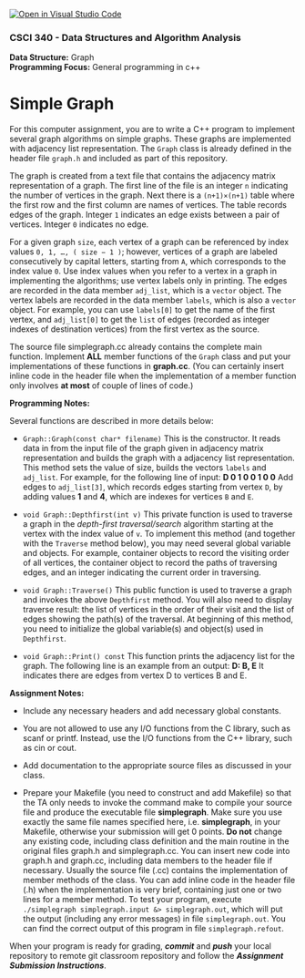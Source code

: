 [![Open in Visual Studio Code](https://classroom.github.com/assets/open-in-vscode-c66648af7eb3fe8bc4f294546bfd86ef473780cde1dea487d3c4ff354943c9ae.svg)](https://classroom.github.com/online_ide?assignment_repo_id=9336684&assignment_repo_type=AssignmentRepo)
### CSCI 340 - Data Structures and Algorithm Analysis

**Data Structure:**  Graph <BR>
**Programming Focus:** General programming in c++

# Simple Graph

For this computer assignment, you are to write a C++ program to implement several graph algorithms on simple graphs. These graphs are implemented with adjacency list representation. The `Graph` class is already defined in the header file `graph.h` and included as part of this repository.

The graph is created from a text file that contains the adjacency matrix representation of a graph. The first line of the file is an integer `n` indicating the number of vertices in the graph. Next there is a `(n+1)×(n+1)` table where the first row and the first column are names of vertices. The table records edges of the graph. Integer `1` indicates an edge exists between a pair of vertices. Integer `0` indicates no edge.

For a given graph `size`, each vertex of a graph can be referenced by index values `0, 1, …, ( size − 1 )`; however, vertices of a graph are labeled consecutively by capital letters, starting from `A`, which corresponds to the index value `0`. Use index values when you refer to a vertex in a graph in implementing the algorithms; use vertex labels only in printing. The edges are recorded in the data member `adj_list`, which is a `vector` object. The vertex labels are recorded in the data member `labels`, which is also a `vector` object. For example, you can use `labels[0]` to get the name of the first vertex, and `adj_list[0]` to get the `list` of edges (recorded as integer indexes of destination vertices) from the first vertex as the source.

The source file simplegraph.cc already contains the complete main function. Implement **ALL** member functions of the `Graph` class and put your implementations of these functions in **graph.cc**. (You can certainly insert inline code in the header file when the implementation of a member function only involves **at most** of couple of lines of code.)

**Programming Notes:**

Several functions are described in more details below:

- `Graph::Graph(const char* filename)` This is the constructor. It reads data in from the input file of the graph given in adjacency matrix representation and builds the graph with a adjacency list representation. This method sets the value of size, builds the vectors `labels` and `adj_list`. For example, for the following line of input: **D       0       1       0       0       1       0       0**
Add edges to `adj_list[3]`, which records edges starting from vertex `D`, by adding values **1** and **4**, which are indexes for vertices `B` and `E`.

- `void Graph::Depthfirst(int v)` This private function is used to traverse a graph in the *depth-first traversal/search* algorithm starting at the vertex with the index value of `v`. To implement this method (and together with the `Traverse` method below), you may need several global variable and objects. For example, container objects to record the visiting order of all vertices, the container object to record the paths of traversing edges, and an integer indicating the current order in traversing.

- `void Graph::Traverse()` This public function is used to traverse a graph and invokes the above `Depthfirst` method. You will also need to display traverse result: the list of vertices in the order of their visit and the list of edges showing the path(s) of the traversal. At beginning of this method, you need to initialize the global variable(s) and object(s) used in `Depthfirst`.

- `void Graph::Print() const` This function prints the adjacency list for the graph. The following line is an example from an output: **D: B, E** It indicates there are edges from vertex D to vertices B and E.

**Assignment Notes:**

- Include any necessary headers and add necessary global constants.

- You are not allowed to use any I/O functions from the C library, such as scanf or printf. Instead, use the I/O functions from the C++ library, such as cin or cout.

- Add documentation to the appropriate source files as discussed in your class.

- Prepare your Makefile (you need to construct and add Makefile) so that the TA only needs to invoke the command make to compile your source file and produce the executable file **simplegraph**. Make sure you use exactly the same file names specified here, i.e. **simplegraph**, in your Makefile, otherwise your submission will get 0 points. **Do not** change any existing code, including class definition and the main routine in the original files graph.h and simplegraph.cc.  You can insert new code into graph.h and graph.cc, including data members to the header file if necessary. Usually the source file (.cc) contains the implementation of member methods of the class. You can add inline code in the header file (.h) when the implementation is very brief, containing just one or two lines for a member method. To test your program, execute `./simplegraph simplegraph.input &> simplegraph.out`, which will put the output (including any error messages) in file `simplegraph.out`. You can find the correct output of this program in file `simplegraph.refout`.

When your program is ready for grading, ***commit*** and ***push*** your local repository to remote git classroom repository and follow the _**Assignment Submission Instructions**_.
